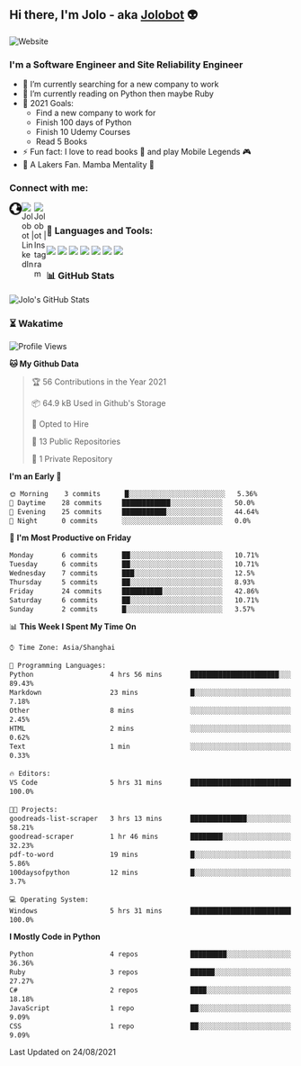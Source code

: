 ## Hi there, I'm Jolo - aka [Jolobot](https://www.jolobot.com) :alien:

![Website](https://img.shields.io/website?down_color=red&down_message=down&style=for-the-badge&up_color=green&up_message=up&url=https%3A%2F%2Fwww.jolobot.com%2F)

### I'm a Software Engineer and Site Reliability Engineer

- 🔭 I’m currently searching for a new company to work
- 🌱 I’m currently reading on Python then maybe Ruby
- 🥅 2021 Goals:
    - Find a new company to work for
    - Finish 100 days of Python
    - Finish 10 Udemy Courses
    - Read 5 Books
- ⚡ Fun fact: I love to read books :book: and play Mobile Legends :video_game:
- :basketball: A Lakers Fan. Mamba Mentality :snake:

### Connect with me:

[<img align="left" alt="jolobot.com" width="22px" src="https://raw.githubusercontent.com/iconic/open-iconic/master/svg/globe.svg" />](https://www.jolobot.com)
[<img align="left" alt="Jolobot | LinkedIn" width="22px" src="https://cdn.jsdelivr.net/npm/simple-icons@v3/icons/linkedin.svg" />](http://linkedin.com/in/jolovillanueva)
[<img align="left" alt="Jolobot | Instagram" width="22px" src="https://cdn.jsdelivr.net/npm/simple-icons@v3/icons/instagram.svg" />](https://www.instagram.com/jolovillanueva47)

<br />

### :wrench: Languages and Tools:

![](https://img.shields.io/badge/OS-Ubuntu-informational?style=flat&logo=ubuntu&logoColor=white&color=2bbc8a)
![](https://img.shields.io/badge/Editor-VS_Code-informational?style=flat&logo=visual-studio-code&logoColor=white&color=2bbc8a)
![](https://img.shields.io/badge/Code-Python-informational?style=flat&logo=python&logoColor=white&color=2bbc8a)
![](https://img.shields.io/badge/Shell-Bash-informational?style=flat&logo=gnu-bash&logoColor=white&color=2bbc8a)
![](https://img.shields.io/badge/Tools-Docker-informational?style=flat&logo=docker&logoColor=blue&color=2bbc8a)
![](https://img.shields.io/badge/Tools-Kubernetes-informational?style=flat&logo=kubernetes&logoColor=white&color=2bbc8a)
![](https://img.shields.io/badge/Cloud-AWS-informational?style=flat&logo=amazon-aws&logoColor=orange&color=2bbc8a)

### :bar_chart: GitHub Stats

<img align="center" src="https://github-readme-stats.vercel.app/api?username=jolovillanueva47&show_icons=true&theme=synthwave" alt="Jolo's GitHub Stats" />

### :hourglass_flowing_sand: Wakatime

<!--START_SECTION:waka-->
![Profile Views](http://img.shields.io/badge/Profile%20Views-0-blue)

**🐱 My Github Data** 

> 🏆 56 Contributions in the Year 2021
 > 
> 📦 64.9 kB Used in Github's Storage 
 > 
> 💼 Opted to Hire
 > 
> 📜 13 Public Repositories 
 > 
> 🔑 1 Private Repository 
 > 
**I'm an Early 🐤** 

```text
🌞 Morning    3 commits      █░░░░░░░░░░░░░░░░░░░░░░░░   5.36% 
🌆 Daytime    28 commits     ████████████░░░░░░░░░░░░░   50.0% 
🌃 Evening    25 commits     ███████████░░░░░░░░░░░░░░   44.64% 
🌙 Night      0 commits      ░░░░░░░░░░░░░░░░░░░░░░░░░   0.0%

```
📅 **I'm Most Productive on Friday** 

```text
Monday       6 commits      ██░░░░░░░░░░░░░░░░░░░░░░░   10.71% 
Tuesday      6 commits      ██░░░░░░░░░░░░░░░░░░░░░░░   10.71% 
Wednesday    7 commits      ███░░░░░░░░░░░░░░░░░░░░░░   12.5% 
Thursday     5 commits      ██░░░░░░░░░░░░░░░░░░░░░░░   8.93% 
Friday       24 commits     ██████████░░░░░░░░░░░░░░░   42.86% 
Saturday     6 commits      ██░░░░░░░░░░░░░░░░░░░░░░░   10.71% 
Sunday       2 commits      █░░░░░░░░░░░░░░░░░░░░░░░░   3.57%

```


📊 **This Week I Spent My Time On** 

```text
⌚︎ Time Zone: Asia/Shanghai

💬 Programming Languages: 
Python                   4 hrs 56 mins       ██████████████████████░░░   89.43% 
Markdown                 23 mins             █░░░░░░░░░░░░░░░░░░░░░░░░   7.18% 
Other                    8 mins              ░░░░░░░░░░░░░░░░░░░░░░░░░   2.45% 
HTML                     2 mins              ░░░░░░░░░░░░░░░░░░░░░░░░░   0.62% 
Text                     1 min               ░░░░░░░░░░░░░░░░░░░░░░░░░   0.33%

🔥 Editors: 
VS Code                  5 hrs 31 mins       █████████████████████████   100.0%

🐱‍💻 Projects: 
goodreads-list-scraper   3 hrs 13 mins       ██████████████░░░░░░░░░░░   58.21% 
goodread-scraper         1 hr 46 mins        ████████░░░░░░░░░░░░░░░░░   32.23% 
pdf-to-word              19 mins             █░░░░░░░░░░░░░░░░░░░░░░░░   5.86% 
100daysofpython          12 mins             █░░░░░░░░░░░░░░░░░░░░░░░░   3.7%

💻 Operating System: 
Windows                  5 hrs 31 mins       █████████████████████████   100.0%

```

**I Mostly Code in Python** 

```text
Python                   4 repos             █████████░░░░░░░░░░░░░░░░   36.36% 
Ruby                     3 repos             ██████░░░░░░░░░░░░░░░░░░░   27.27% 
C#                       2 repos             ████░░░░░░░░░░░░░░░░░░░░░   18.18% 
JavaScript               1 repo              ██░░░░░░░░░░░░░░░░░░░░░░░   9.09% 
CSS                      1 repo              ██░░░░░░░░░░░░░░░░░░░░░░░   9.09%

```



 Last Updated on 24/08/2021
<!--END_SECTION:waka-->

